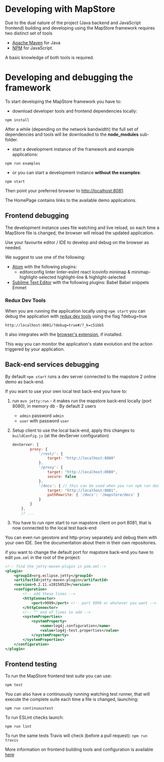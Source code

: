 # Developing with MapStore

Due to the dual nature of the project (Java backend and JavaScript frontend) building and developing using the MapStore framework requires two distinct set of tools

* [Apache Maven](https://maven.apache.org/) for Java
* [NPM](https://www.npmjs.com/) for JavaScript.

A basic knowledge of both tools is required.

# Developing and debugging the framework

To start developing the MapStore framework you have to:

* download developer tools and frontend dependencies locally:

`npm install`

After a while (depending on the network bandwidth) the full set of dependencies and tools will be downloaded to the **node_modules** sub-folder.

* start a development instance of the framework and example applications:

`npm run examples`

* or you can start a development instance **without the examples**:

`npm start`

Then point your preferred browser to [http://localhost:8081](http://localhost:8081).

The HomePage contains links to the available demo applications.

## Frontend debugging

The development instance uses file watching and live reload, so each time a MapStore file is changed, the browser will reload the updated application.

Use your favourite editor / IDE to develop and debug on the browser as needed.

We suggest to use one of the following:

* [Atom](https://atom.io/) with the following plugins:
  * editorconfig
    linter
    linter-eslint
    react
    lcovinfo
    minimap & minimap-highlight-selected
    highlight-line & highlight-selected
* [Sublime Text Editor](http://www.sublimetext.com/) with the following plugins:
    Babel
    Babel snippets
    Emmet

### Redux Dev Tools

When you are running the application locally using `npm start` you can debug the application with [redux dev tools](https://github.com/gaearon/redux-devtools) using the flag ?debug=true

```
http://localhost:8081/?debug=true#/?_k=c51bb5
```

It also integrates with the [browser's extension](https://github.com/zalmoxisus/redux-devtools-extension), if installed.

This way you can monitor the application's state evolution and the action triggered by your application.

## Back-end services debugging

By default `npm start` runs a dev server connected to the mapstore 2 online demo as back-end.

If you want to use your own local test back-end you have to:

1. run `mvn jetty:run` - it makes run the mapstore back-end locally (port 8080), ìn memory db - By default 2 users
    * `admin` password `admin`
    * `user` with password `user`

2. Setup client to use the local back-end, apply this changes to `buildConfig.js` (at the devServer configuration)

    ```Javascript
    devServer: {
            proxy: {
                '/rest/': {
                    target: "http://localhost:8080"
                },
                '/proxy': {
                    target: "http://localhost:8080",
                    secure: false
                },
                '/docs': { // this can be used when you run npm run doctest
                    target: "http://localhost:8081",
                    pathRewrite: { '/docs': '/mapstore/docs' }
                }
            }
        },
        // ...
    ```

3. You have to run npm start to run mapstore client on port 8081, that is now connected to the local test back-end

You can even run geostore and http-proxy separately and debug them with your own IDE. See the documentation about them in their own repositories.

if you want to change the default port for mapstore back-end you have to edit `pom.xml` in the root of the project:

```xml
<!-- find the jetty-maven-plugin in pom.xml-->
<plugin>
    <groupId>org.eclipse.jetty</groupId>
    <artifactId>jetty-maven-plugin</artifactId>
    <version>9.2.11.v20150529</version>
    <configuration>
        <!-- add these lines -->
        <httpConnector>
            <port>9999</port> <!-- port 9999 or whatever you want -->
        </httpConnector>
        <!-- ^^ end of lines to add -->
        <systemProperties>
            <systemProperty>
                <name>log4j.configuration</name>
                <value>log4j-test.properties</value>
            </systemProperty>
        </systemProperties>
    </configuration>
</plugin>
```

## Frontend testing

To run the MapStore frontend test suite you can use:

`npm test`

You can also have a continuously running watching test runner, that will execute the complete suite each time a file is changed, launching:

`npm run continuoustest`

To run ESLint checks launch:

`npm run lint`

To run the same tests Travis will check (before a pull request):
`npm run travis`

More information on frontend building tools and configuration is available [here](frontend-building-tools-and-configuration)
